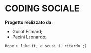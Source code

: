 # CODING SOCIALE

**Progetto realizzato da:**

- Guilot Edmard;
- Pacini Leonardo;

`Hope u like it, e scusi il ritardo ;)`
